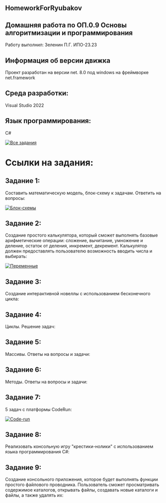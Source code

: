 ## HomeworkForRyubakov

## Домашняя работа по ОП.0.9 Основы алгоритмизации и программирования
Работу выполнил: Зеленин П.Г. ИПО-23.23
## Информация об версии движка
Проект разработан на версии net. 8.0 под windows на фреймворке net.framework
## Среда разработки: 
Visual Studio 2022
## Язык программирования:
С#

[![Все задания](https://img.shields.io/badge/📁_Все_задания-607D8B?style=for-the-badge&logo=github&logoColor=white)](https://github.com/MinorityKilla/homeworkZelenin/tree/main/Tasks)

# Ссылки на задания:

## Задание 1:
Составить математическую модель, блок-схему к задачам. Ответить на вопросы:

[![Блок-схемы](https://img.shields.io/badge/📐_Блок--схемы-3F51B5?style=for-the-badge&logo=diagram-project&logoColor=white)](https://github.com/MinorityKilla/homeworkZelenin/blob/main/Tasks/блок-схемы/README.md)

## Задание 2:
Cоздание простого калькулятора, который сможет выполнять базовые арифметические операции: сложение, вычитание, умножение и деление, остаток от деления, инкремент, декремент. Калькулятор должен предоставлять пользователю возможность вводить числа и выбирать:

[![Переменные](https://img.shields.io/badge/📝_Основы_программирования-673AB7?style=for-the-badge&logo=book&logoColor=white)](https://github.com/MinorityKilla/homeworkZelenin/blob/main/Tasks/Изучение%20переменных%20и%20констант%2C%20литералов%2C%20типов%20данных%2C%20консольный%20вводвывод/README.md)  

## Задание 3:
Создание интерактивной новеллы с использованием бесконечного цикла:

## Задание 4:
Циклы. Решение задач:

## Задание 5:
Массивы. Ответы на вопросы и задачи:

## Задание 6:
Методы. Ответы на вопросы и задачи:

## Задание 7:
5 задач с платформы CodeRun:

[![Code-run](https://img.shields.io/badge/🏃_Code--run-00BCD4?style=for-the-badge&logo=github&logoColor=white)](https://github.com/MinorityKilla/homeworkZelenin/blob/main/Tasks/Code-run/README.md)  

## Задание 8:
Реализовать консольную игру "крестики-нолики" с использованием языка программирования C#:

## Задание 9:
Создание консольного приложения, которое будет выполнять функции простого файлового проводника. Пользователь сможет просматривать содержимое каталогов, открывать файлы, создавать новые каталоги и файлы, а также удалять их:

